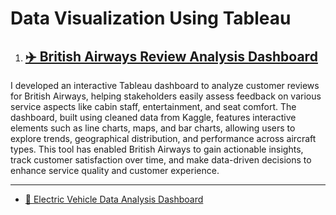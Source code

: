 # Data Visualization Using Tableau

1. ## [✈️ British Airways Review Analysis Dashboard](https://github.com/abijithpandath/Projects/tree/main/Tableau%20Dash%20Board%20For%20British%20Airways%20Review%20Analysis)

I developed an interactive Tableau dashboard to analyze customer reviews for British Airways, helping stakeholders easily assess feedback on various service aspects like cabin staff, entertainment, and seat comfort. The dashboard, built using cleaned data from Kaggle, features interactive elements such as line charts, maps, and bar charts, allowing users to explore trends, geographical distribution, and performance across aircraft types. This tool has enabled British Airways to gain actionable insights, track customer satisfaction over time, and make data-driven decisions to enhance service quality and customer experience.

---
- [🚗 Electric Vehicle Data Analysis Dashboard](https://github.com/abijithpandath/Projects/tree/main/Tableau%20Dashboard%20For%20E%20V%20Analysis)

